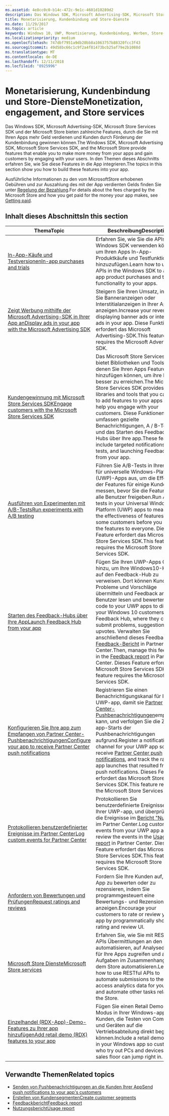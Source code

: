 ```yaml
---
ms.assetid: 4e8cc0c0-b14c-472c-9e1c-4601d10289d2
description: Das Windows SDK, Microsoft Advertising-SDK, Microsoft Store Services SDK und der Microsoft Store bieten zahlreiche Features, durch die Sie mit Ihren Apps mehr Geld verdienen und Kunden durch Förderung der Kundenbindung gewinnen können.
title: Monetarisierung, Kundenbindung und Store-Dienste
ms.date: 11/29/2017
ms.topic: article
keywords: Windows 10, UWP, Monetisierung, Kundenbindung, Werben, Store-Dienste
ms.localizationpriority: medium
ms.openlocfilehash: 747dbf7951a9db20bb8a1063757b88320fcc3f43
ms.sourcegitcommit: 49d58bc66c1c9f2a4f81473bcb25af79e2b1088d
ms.translationtype: MT
ms.contentlocale: de-DE
ms.lasthandoff: 12/11/2018
ms.locfileid: "8925996"
---
```

# <a name="monetization-engagement-and-store-services"></a><span data-ttu-id="90371-104">Monetarisierung, Kundenbindung und Store-Dienste</span><span class="sxs-lookup"><span data-stu-id="90371-104">Monetization, engagement, and Store services</span></span>

<span data-ttu-id="90371-105">Das Windows SDK, Microsoft Advertising-SDK, Microsoft Store Services SDK und der Microsoft Store bieten zahlreiche Features, durch die Sie mit Ihren Apps mehr Geld verdienen und Kunden durch Förderung der Kundenbindung gewinnen können.</span><span class="sxs-lookup"><span data-stu-id="90371-105">The Windows SDK, Microsoft Advertising SDK, Microsoft Store Services SDK, and the Microsoft Store provide features that enable you to make more money from your apps and gain customers by engaging with your users.</span></span> <span data-ttu-id="90371-106">In den Themen dieses Abschnitts erfahren Sie, wie Sie diese Features in die App integrieren.</span><span class="sxs-lookup"><span data-stu-id="90371-106">The topics in this section show you how to build these features into your app.</span></span>

<span data-ttu-id="90371-107">Ausführliche Informationen zu den vom MicrosoftStore erhobenen Gebühren und zur Auszahlung des mit der App verdienten Gelds finden Sie unter [Regelung der Bezahlung](../publish/getting-paid-apps.md).</span><span class="sxs-lookup"><span data-stu-id="90371-107">For details about the fees charged by the Microsoft Store and how you get paid for the money your app makes, see [Getting paid](../publish/getting-paid-apps.md).</span></span>

## <a name="in-this-section"></a><span data-ttu-id="90371-108">Inhalt dieses Abschnitts</span><span class="sxs-lookup"><span data-stu-id="90371-108">In this section</span></span>

| <span data-ttu-id="90371-109">Thema</span><span class="sxs-lookup"><span data-stu-id="90371-109">Topic</span></span>                | <span data-ttu-id="90371-110">Beschreibung</span><span class="sxs-lookup"><span data-stu-id="90371-110">Description</span></span>                 |
|--------------------|-----------------------------|
| [<span data-ttu-id="90371-111">In-App-Käufe und Testversionen</span><span class="sxs-lookup"><span data-stu-id="90371-111">In-app purchases and trials</span></span>](in-app-purchases-and-trials.md)      | <span data-ttu-id="90371-112">Erfahren Sie, wie Sie die APIs im Windows SDK verwenden können, um Ihren Apps In-App-Produktkäufe und Testfunktionalität hinzuzufügen.</span><span class="sxs-lookup"><span data-stu-id="90371-112">Learn how to use APIs in the Windows SDK to add in-app product purchases and trial functionality to your apps.</span></span>  |
| [<span data-ttu-id="90371-113">Zeigt Werbung mithilfe der Microsoft Advertising-SDK in Ihrer App an</span><span class="sxs-lookup"><span data-stu-id="90371-113">Display ads in your app with the Microsoft Advertising SDK</span></span>](display-ads-in-your-app.md)      |   <span data-ttu-id="90371-114">Steigern Sie Ihren Umsatz, indem Sie Banneranzeigen oder Interstitialanzeigen in Ihrer App anzeigen.</span><span class="sxs-lookup"><span data-stu-id="90371-114">Increase your revenue by displaying banner ads or interstitial ads in your app.</span></span> <span data-ttu-id="90371-115">Diese Funktion erfordert das Microsoft Advertising-SDK.</span><span class="sxs-lookup"><span data-stu-id="90371-115">This feature requires the Microsoft Advertising SDK.</span></span> |
| [<span data-ttu-id="90371-116">Kundengewinnung mit Microsoft Store Services SDK</span><span class="sxs-lookup"><span data-stu-id="90371-116">Engage customers with the Microsoft Store Services SDK</span></span>](microsoft-store-services-sdk.md)      | <span data-ttu-id="90371-117">Das Microsoft Store Services SDK bietet Bibliotheken und Tools, mit denen Sie Ihren Apps Features hinzufügen können, um ihre Kunden besser zu erreichen.</span><span class="sxs-lookup"><span data-stu-id="90371-117">The Microsoft Store Services SDK provides libraries and tools that you can use to add features to your apps that help you engage with your customers.</span></span> <span data-ttu-id="90371-118">Diese Funktionen umfassen gezielte Benachrichtigungen, A / B-Tests und das Starten des Feedback-Hubs über Ihre app.</span><span class="sxs-lookup"><span data-stu-id="90371-118">These features include targeted notifications, A/B tests, and launching Feedback Hub from your app.</span></span> |
| [<span data-ttu-id="90371-119">Ausführen von Experimenten mit A/B-Tests</span><span class="sxs-lookup"><span data-stu-id="90371-119">Run experiments with A/B testing</span></span>](run-app-experiments-with-a-b-testing.md)      |   <span data-ttu-id="90371-120">Führen Sie A/B-Tests in Ihren Apps für universelle Windows-Plattform (UWP)-Apps aus, um die Effektivität der Features für einige Kunden zu messen, bevor Sie die Features für alle Benutzer freigeben.</span><span class="sxs-lookup"><span data-stu-id="90371-120">Run A/B tests in your Universal Windows Platform (UWP) apps to measure the effectiveness of features on some customers before you release the features to everyone.</span></span> <span data-ttu-id="90371-121">Dieses Feature erfordert das Microsoft Store Services SDK.</span><span class="sxs-lookup"><span data-stu-id="90371-121">This feature requires the Microsoft Store Services SDK.</span></span>  |
| [<span data-ttu-id="90371-122">Starten des Feedback-Hubs über Ihre App</span><span class="sxs-lookup"><span data-stu-id="90371-122">Launch Feedback Hub from your app</span></span>](launch-feedback-hub-from-your-app.md)      |   <span data-ttu-id="90371-123">Fügen Sie Ihren UWP-Apps Code hinzu, um Ihre Windows10-Kunden auf den Feedback-Hub zu verweisen. Dort können Kunden ihre Probleme und Vorschläge übermitteln und Feedback anderer Benutzer lesen und bewerten.</span><span class="sxs-lookup"><span data-stu-id="90371-123">Add code to your UWP apps to direct your Windows 10 customers to Feedback Hub, where they can submit problems, suggestions, and upvotes.</span></span> <span data-ttu-id="90371-124">Verwalten Sie anschließend dieses Feedback im [Feedback-Bericht](../publish/feedback-report.md) in Partner Center.</span><span class="sxs-lookup"><span data-stu-id="90371-124">Then, manage this feedback in the [Feedback report](../publish/feedback-report.md) in Partner Center.</span></span> <span data-ttu-id="90371-125">Dieses Feature erfordert das Microsoft Store Services SDK.</span><span class="sxs-lookup"><span data-stu-id="90371-125">This feature requires the Microsoft Store Services SDK.</span></span>   |
| [<span data-ttu-id="90371-126">Konfigurieren Sie Ihre app zum Empfangen von Partner Center-Pushbenachrichtigungen</span><span class="sxs-lookup"><span data-stu-id="90371-126">Configure your app to receive Partner Center push notifications</span></span>](configure-your-app-to-receive-dev-center-notifications.md)  |  <span data-ttu-id="90371-127">Registrieren Sie einen Benachrichtigungskanal für Ihre UWP-app, damit sie [Partner Center-Pushbenachrichtigungen](../publish/send-push-notifications-to-your-apps-customers.md)empfangen kann, und verfolgen Sie die Zahl der app-Starts der Pushbenachrichtigungen aufgrund.</span><span class="sxs-lookup"><span data-stu-id="90371-127">Register a notification channel for your UWP app so it can receive [Partner Center push notifications](../publish/send-push-notifications-to-your-apps-customers.md), and track the rate of app launches that resulted from the push notifications.</span></span> <span data-ttu-id="90371-128">Dieses Feature erfordert das Microsoft Store Services SDK.</span><span class="sxs-lookup"><span data-stu-id="90371-128">This feature requires the Microsoft Store Services SDK.</span></span>  |
| [<span data-ttu-id="90371-129">Protokollieren benutzerdefinierter Ereignisse im Partner Center</span><span class="sxs-lookup"><span data-stu-id="90371-129">Log custom events for Partner Center</span></span>](log-custom-events-for-dev-center.md)  | <span data-ttu-id="90371-130">Protokollieren Sie benutzerdefinierte Ereignisse von Ihrer UWP-app, und überprüfen Sie die Ereignisse im [Bericht "Nutzung"](../publish/usage-report.md) im Partner Center.</span><span class="sxs-lookup"><span data-stu-id="90371-130">Log custom events from your UWP app and review the events in the [Usage report](../publish/usage-report.md) in Partner Center.</span></span> <span data-ttu-id="90371-131">Dieses Feature erfordert das Microsoft Store Services SDK.</span><span class="sxs-lookup"><span data-stu-id="90371-131">This feature requires the Microsoft Store Services SDK.</span></span> |
| [<span data-ttu-id="90371-132">Anfordern von Bewertungen und Prüfungen</span><span class="sxs-lookup"><span data-stu-id="90371-132">Request ratings and reviews</span></span>](request-ratings-and-reviews.md) |  <span data-ttu-id="90371-133">Fordern Sie Ihre Kunden auf, Ihre App zu bewerten oder zu rezensieren, indem Sie programmgesteuert eine Bewertungs- und Rezensions-UI anzeigen.</span><span class="sxs-lookup"><span data-stu-id="90371-133">Encourage your customers to rate or review your app by programmatically showing a rating and review UI.</span></span>  |
| [<span data-ttu-id="90371-134">Microsoft Store Dienste</span><span class="sxs-lookup"><span data-stu-id="90371-134">Microsoft Store services</span></span>](using-windows-store-services.md)    |  <span data-ttu-id="90371-135">Erfahren Sie, wie Sie mit RESTful-APIs Übermittlungen an den Store automatisieren, auf Analysedaten für Ihre Apps zugreifen und andere Aufgaben im Zusammenhang mit dem Store automatisieren.</span><span class="sxs-lookup"><span data-stu-id="90371-135">Learn how to use RESTful APIs to automate submissions to the Store, access analytics data for your apps, and automate other tasks related to the Store.</span></span>    |
| [<span data-ttu-id="90371-136">Einzelhandel (RDX-App)-Demo-Features zu Ihrer app hinzufügen</span><span class="sxs-lookup"><span data-stu-id="90371-136">Add retail demo (RDX) features to your app</span></span>](retail-demo-experience.md)        |  <span data-ttu-id="90371-137">Fügen Sie einen Retail Demo-Modus in Ihrer Windows-app, damit Kunden, die Testen von Computern und Geräten auf die Vertriebsabteilung direkt beginnen können.</span><span class="sxs-lookup"><span data-stu-id="90371-137">Include a retail demo mode in your Windows app so customers who try out PCs and devices on the sales floor can jump right in.</span></span>  |

## <a name="related-topics"></a><span data-ttu-id="90371-138">Verwandte Themen</span><span class="sxs-lookup"><span data-stu-id="90371-138">Related topics</span></span>

* [<span data-ttu-id="90371-139">Senden von Pushbenachrichtigungen an die Kunden Ihrer App</span><span class="sxs-lookup"><span data-stu-id="90371-139">Send push notifications to your app's customers</span></span>](../publish/send-push-notifications-to-your-apps-customers.md)
* [<span data-ttu-id="90371-140">Erstellen von Kundensegmenten</span><span class="sxs-lookup"><span data-stu-id="90371-140">Create customer segments</span></span>](../publish/create-customer-segments.md)
* [<span data-ttu-id="90371-141">Feedbackbericht</span><span class="sxs-lookup"><span data-stu-id="90371-141">Feedback report</span></span>](../publish/feedback-report.md)
* [<span data-ttu-id="90371-142">Nutzungsbericht</span><span class="sxs-lookup"><span data-stu-id="90371-142">Usage report</span></span>](../publish/usage-report.md)
